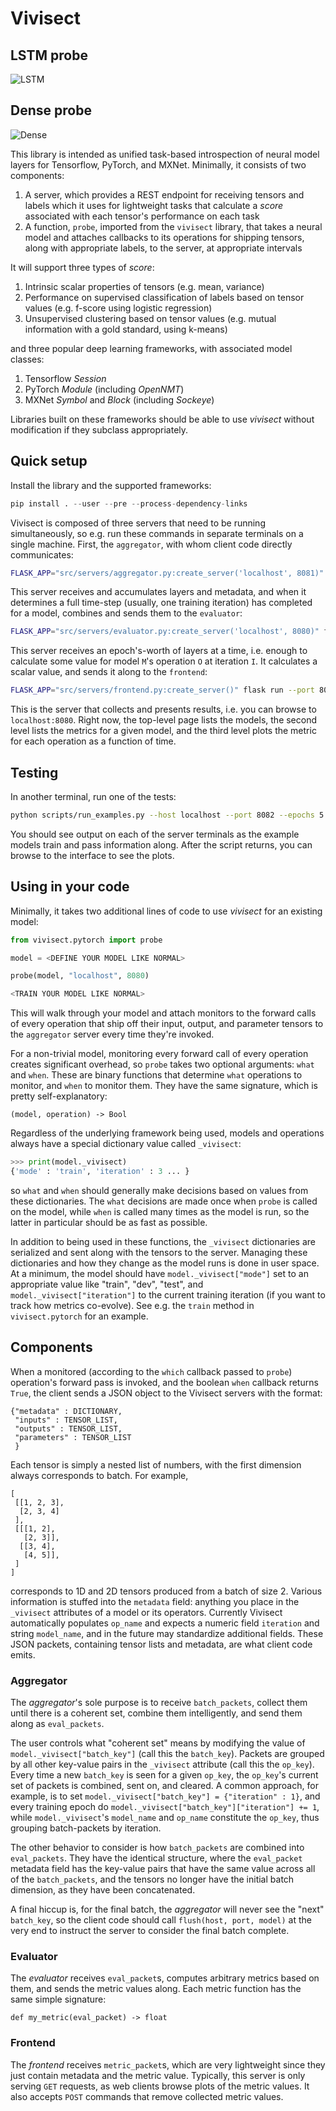 # Vivisect

## LSTM probe

![LSTM](lstm.png)

## Dense probe

![Dense](dense.png)

This library is intended as unified task-based introspection of neural model layers for Tensorflow, PyTorch, and MXNet.  Minimally, it consists of two components: 

1.  A server, which provides a REST endpoint for receiving tensors and labels which it uses for lightweight tasks that calculate a *score* associated with each tensor's performance on each task
2.  A function, `probe`, imported from the `vivisect` library, that takes a neural model and attaches callbacks to its operations for shipping tensors, along with appropriate labels, to the server, at appropriate intervals

It will support three types of *score*:

1.  Intrinsic scalar properties of tensors (e.g. mean, variance)
2.  Performance on supervised classification of labels based on tensor values (e.g. f-score using logistic regression)
3.  Unsupervised clustering based on tensor values (e.g. mutual information with a gold standard, using k-means)

and three popular deep learning frameworks, with associated model classes:

1.  Tensorflow *Session*
2.  PyTorch *Module* (including *OpenNMT*)
3.  MXNet *Symbol* and *Block* (including *Sockeye*)

Libraries built on these frameworks should be able to use *vivisect* without modification if they subclass appropriately.

## Quick setup

Install the library and the supported frameworks:

```python
pip install . --user --pre --process-dependency-links
```

Vivisect is composed of three servers that need to be running simultaneously, so e.g. run these commands in separate terminals on a single machine.  First, the `aggregator`, with whom client code directly communicates:

```bash
FLASK_APP="src/servers/aggregator.py:create_server('localhost', 8081)" flask run --port 8082 --reload
```

This server receives and accumulates layers and metadata, and when it determines a full time-step (usually, one training iteration) has completed for a model, combines and sends them to the `evaluator`:

```bash
FLASK_APP="src/servers/evaluator.py:create_server('localhost', 8080)" flask run --port 8081 --reload
```

This server receives an epoch's-worth of layers at a time, i.e. enough to calculate some value for model `M`'s operation `O` at iteration `I`.  It calculates a scalar value, and sends it along to the `frontend`:

```bash
FLASK_APP="src/servers/frontend.py:create_server()" flask run --port 8080 --reload
```

This is the server that collects and presents results, i.e. you can browse to `localhost:8080`.  Right now, the top-level page lists the models, the second level lists the metrics for a given model, and the third level plots the metric for each operation as a function of time.

## Testing

In another terminal, run one of the tests:

```bash
python scripts/run_examples.py --host localhost --port 8082 --epochs 5
```

You should see output on each of the server terminals as the example models train and pass information along.  After the script returns, you can browse to the interface to see the plots.

## Using in your code

Minimally, it takes two additional lines of code to use *vivisect* for an existing model:

```python
from vivisect.pytorch import probe

model = <DEFINE YOUR MODEL LIKE NORMAL>

probe(model, "localhost", 8080)

<TRAIN YOUR MODEL LIKE NORMAL>
```

This will walk through your model and attach monitors to the forward calls of every operation that ship off their input, output, and parameter tensors to the `aggregator` server every time they're invoked.

For a non-trivial model, monitoring every forward call of every operation creates significant overhead, so `probe` takes two optional arguments: `what` and `when`.  These are binary functions that determine `what` operations to monitor, and `when` to monitor them.  They have the same signature, which is pretty self-explanatory:

```
(model, operation) -> Bool
```

Regardless of the underlying framework being used, models and operations always have a special dictionary value called `_vivisect`:

```python
>>> print(model._vivisect)
{'mode' : 'train', 'iteration' : 3 ... }
```

so `what` and `when` should generally make decisions based on values from these dictionaries.  The `what` decisions are made once when `probe` is called on the model, while `when` is called many times as the model is run, so the latter in particular should be as fast as possible.

In addition to being used in these functions, the `_vivisect` dictionaries are serialized and sent along with the tensors to the server.  Managing these dictionaries and how they change as the model runs is done in user space.  At a minimum, the model should have `model._vivisect["mode"]` set to an appropriate value like "train", "dev", "test", and `model._vivisect["iteration"]` to the current training iteration (if you want to track how metrics co-evolve).  See e.g. the `train` method in `vivisect.pytorch` for an example.

## Components

When a monitored (according to the `which` callback passed to `probe`) operation's forward pass is invoked, and the boolean `when` callback returns `True`, the client sends a JSON object to the Vivisect servers with the format:

```
{"metadata" : DICTIONARY,
 "inputs" : TENSOR_LIST,
 "outputs" : TENSOR_LIST,
 "parameters" : TENSOR_LIST
 }
```

Each tensor is simply a nested list of numbers, with the first dimension always corresponds to batch.  For example, 

```
[
 [[1, 2, 3], 
  [2, 3, 4]
 ],
 [[[1, 2], 
   [2, 3]],
  [[3, 4], 
   [4, 5]],
 ]
]
``` 

corresponds to 1D and 2D tensors produced from a batch of size 2.  Various information is stuffed into the `metadata` field: anything you place in the `_vivisect` attributes of a model or its operators.  Currently Vivisect automatically populates `op_name` and expects a numeric field `iteration` and string `model_name`, and in the future may standardize additional fields.  These JSON packets, containing tensor lists and metadata, are what client code emits.

### Aggregator

The *aggregator*'s sole purpose is to receive `batch_packets`, collect them until there is a coherent set, combine them intelligently, and send them along as `eval_packets`.

The user controls what "coherent set" means by modifying the value of `model._vivisect["batch_key"]` (call this the `batch_key`).  Packets are grouped by all other key-value pairs in the `_vivisect` attribute (call this the `op_key`).  Every time a new `batch_key` is seen for a given `op_key`, the `op_key`'s current set of packets is combined, sent on, and cleared.  A common approach, for example, is to set `model._vivisect["batch_key"] = {"iteration" : 1}`, and every training epoch do `model._vivisect["batch_key"]["iteration"] += 1`, while `model._vivisect`'s `model_name` and `op_name` constitute the `op_key`, thus grouping batch-packets by iteration.

The other behavior to consider is how `batch_packets` are combined into `eval_packets`.  They have the identical structure, where the `eval_packet` metadata field has the key-value pairs that have the same value across all of the `batch_packets`, and the tensors no longer have the initial batch dimension, as they have been concatenated.

A final hiccup is, for the final batch, the *aggregator* will never see the "next" `batch_key`, so the client code should call `flush(host, port, model)` at the very end to instruct the server to consider the final batch complete.

### Evaluator

The *evaluator* receives `eval_packet`s, computes arbitrary metrics based on them, and sends the metric values along.  Each metric function has the same simple signature:

```
def my_metric(eval_packet) -> float
```

### Frontend

The *frontend* receives `metric_packet`s, which are very lightweight since they just contain metadata and the metric value.  Typically, this server is only serving `GET` requests, as web clients browse plots of the metric values.  It also accepts `POST` commands that remove collected metric values.
